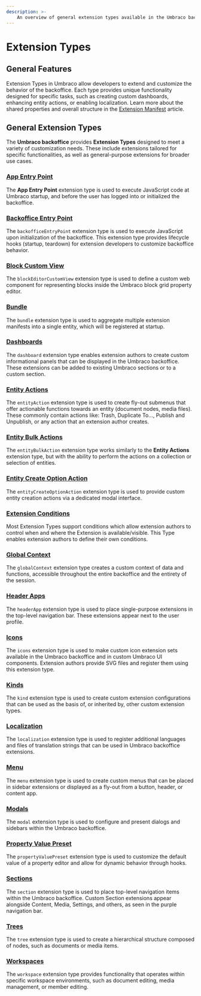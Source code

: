 ```yaml
---
description: >-
    An overview of general extension types available in the Umbraco backoffice.
---
```


# Extension Types

## General Features

Extension Types in Umbraco allow developers to extend and customize the behavior of the backoffice. Each type provides
unique functionality designed for specific tasks, such as creating custom dashboards, enhancing entity actions, or
enabling localization. Learn more about the shared properties and overall structure in the
[Extension Manifest](../extension-registry/extension-manifest.md) article.

## General Extension Types

The **Umbraco backoffice** provides **Extension Types** designed to meet a variety of customization needs. These include
extensions tailored for specific functionalities, as well as general-purpose extensions for broader use cases.

### [App Entry Point](app-entry-point.md)

The **App Entry Point** extension type is used to execute JavaScript code at Umbraco startup, and before the user has
logged into or initialized the backoffice.

### [Backoffice Entry Point](backoffice-entry-point.md)

The `backofficeEntryPoint` extension type is used to execute JavaScript upon initialization of the backoffice. This
extension type provides lifecycle hooks (startup, teardown) for extension developers to customize backoffice behavior.

### [Block Custom View](block-custom-view.md)

The `blockEditorCustomView` extension type is used to define a custom web component for representing blocks inside the
Umbraco block grid property editor.

### [Bundle](bundle.md)

The `bundle` extension type is used to aggregate multiple extension manifests into a single entity, which will be
registered at startup.

### [Dashboards](dashboard.md)

The `dashboard` extension type enables extension authors to create custom informational panels that can be displayed
in the Umbraco backoffice. These extensions can be added to existing Umbraco sections or to a custom section.

### [Entity Actions](entity-actions.md)

The `entityAction` extension type is used to create fly-out submenus that offer actionable functions towards an
entity (document nodes, media files). These commonly contain actions like: Trash, Duplicate To..., Publish and
Unpublish, or any action that an extension author creates.

### [Entity Bulk Actions](entity-bulk-actions.md)

The `entityBulkAction` extension type works similarly to the **Entity Actions** extension type, but with the
ability to perform the actions on a collection or selection of entities.

### [Entity Create Option Action](entity-create-option-action.md)

The `entityCreateOptionAction` extension type is used to provide custom entity creation actions via a dedicated
modal interface.

### [Extension Conditions](condition.md)

Most Extension Types support conditions which allow extension authors to control when and where the Extension is
available/visible. This Type enables extension authors to define their own conditions.

### [Global Context](global-context.md)

The `globalContext` extension type creates a custom context of data and functions, accessible throughout the entire
backoffice and the entirety of the session.

### [Header Apps](header-apps.md)

The `headerApp` extension type is used to place single-purpose extensions in the top-level navigation bar. These
extensions appear next to the user profile.

### [Icons](icons.md)

The `icons` extension type is used to make custom icon extension sets available in the Umbraco backoffice and in
custom Umbraco UI components. Extension authors provide SVG files and register them using this extension type.

### [Kinds](kind.md)

The `kind` extension type is used to create custom extension configurations that can be used as the basis of, or
inherited by, other custom extension types.

### [Localization](localization.md)

The `localization` extension type is used to register additional languages and files of translation strings that can
be used in Umbraco backoffice extensions.

### [Menu](menu.md)

The `menu` extension type is used to create custom menus that can be placed in sidebar extensions or displayed as a
fly-out from a button, header, or content app.

### [Modals](modals/README.md)

The `modal` extension type is used to configure and present dialogs and sidebars within the Umbraco backoffice.

### [Property Value Preset](property-value-preset.md)

The `propertyValuePreset` extension type is used to customize the default value of a property editor and allow for
dynamic behavior through hooks.

### [Sections](sections/README.md)

The `section` extension type is used to place top-level navigation items within the Umbraco backoffice. Custom
Section extensions appear alongside Content, Media, Settings, and others, as seen in the purple navigation bar.

### [Trees](tree.md)

The `tree` extension type is used to create a hierarchical structure composed of nodes, such as documents or media
items.

### [Workspaces](workspaces/README.md)

The `workspace` extension type provides functionality that operates within specific workspace environments, such as
document editing, media management, or member editing.

